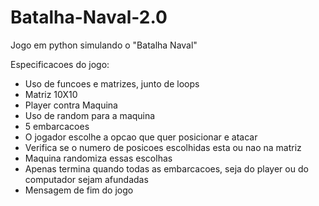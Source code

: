 # Batalha-Naval-2.0

Jogo em python simulando o "Batalha Naval"

Especificacoes do jogo:
- Uso de funcoes e matrizes, junto de loops
- Matriz 10X10
- Player contra Maquina
- Uso de random para a maquina
- 5 embarcacoes
- O jogador escolhe a opcao que quer posicionar e atacar
- Verifica se o numero de posicoes escolhidas esta ou nao na matriz
- Maquina randomiza essas escolhas
- Apenas termina quando todas as embarcacoes, seja do player ou do computador sejam afundadas
- Mensagem de fim do jogo
